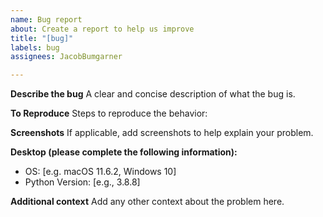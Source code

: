 ```yaml
---
name: Bug report
about: Create a report to help us improve
title: "[bug]"
labels: bug
assignees: JacobBumgarner

---
```


**Describe the bug**
A clear and concise description of what the bug is.

**To Reproduce**
Steps to reproduce the behavior:

**Screenshots**
If applicable, add screenshots to help explain your problem.

**Desktop (please complete the following information):**
 - OS: [e.g. macOS 11.6.2, Windows 10]
 - Python Version: [e.g., 3.8.8]

**Additional context**
Add any other context about the problem here.
